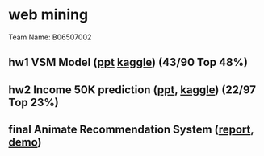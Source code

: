 # web mining 
Team Name: B06507002
## hw1 VSM Model ([ppt](https://drive.google.com/file/d/1q0LnP4TiKYWeCtde_c2FzQc64tLBklXv/view?usp=sharing) [kaggle](https://www.kaggle.com/c/wm-2020-vsm-model)) (43/90 Top 48%)
## hw2 Income 50K prediction ([ppt](https://drive.google.com/file/d/1_P-UosRP0JVDUxQUeGsGQq0-giVNcccC/view?usp=sharing), [kaggle](https://www.kaggle.com/c/wm-2020-personalized-recommendation)) (22/97 Top 23%)
## final Animate Recommendation System ([report](https://drive.google.com/file/d/127sTWPY4Qr4heL757INcNkalPotwut6R/view?usp=sharing), [demo](https://drive.google.com/file/d/1P83S0YwXL3t8bM30gdcgSj2rgLaVhtLr/view?usp=sharing)) 
